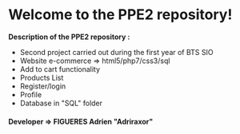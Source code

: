 # Welcome to the PPE2 repository!

 **Description of the PPE2 repository :**
	 

 - Second project carried out during the first year of BTS SIO 
 - Website e-commerce => html5/php7/css3/sql
 - Add to cart functionality 
 - Products List
 - Register/login
 - Profile
 - Database in "SQL" folder

#### Developer => FIGUERES Adrien "Adriraxor"
